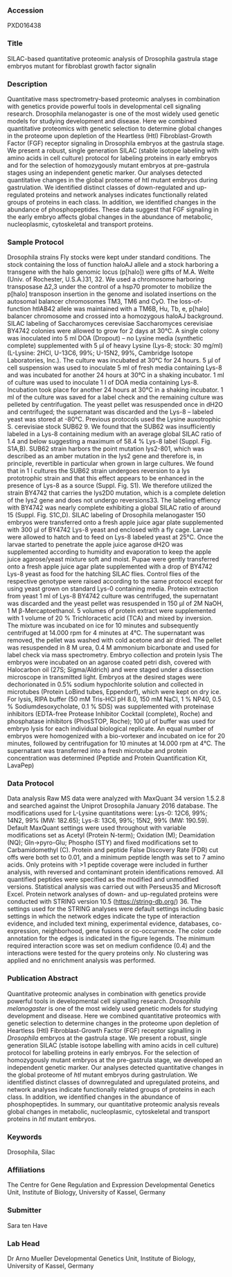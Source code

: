 ### Accession
PXD016438

### Title
SILAC-based quantitative proteomic analysis of Drosophila gastrula stage embryos mutant for fibroblast growth factor signalin

### Description
Quantitative mass spectrometry-based proteomic analyses in combination with genetics provide powerful tools in developmental cell signaling research. Drosophila melanogaster is one of the most widely used genetic models for studying development and disease. Here we combined quantitative proteomics with genetic selection to determine global changes in the proteome upon depletion of the Heartless (Htl) Fibroblast-Growth Factor (FGF) receptor signaling in Drosophila embryos at the gastrula stage. We present a robust, single generation SILAC (stable isotope labeling with amino acids in cell culture) protocol for labeling proteins in early embryos and for the selection of homozygously mutant embryos at pre-gastrula stages using an independent genetic marker. Our analyses detected quantitative changes in the global proteome of htl mutant embryos during gastrulation. We identified distinct classes of down-regulated and up-regulated proteins and network analyses indicates functionally related groups of proteins in each class. In addition, we identified changes in the abundance of phosphopeptides. These data suggest that FGF signaling in the early embryo affects global changes in the abundance of metabolic, nucleoplasmic, cytoskeletal and transport proteins.

### Sample Protocol
Drosophila strains  Fly stocks were kept under standard conditions. The stock containing the loss of function haloAJ allele and a stock harboring a transgene with the halo genomic locus (p[halo]) were gifts of M.A. Welte (Univ. of Rochester, U.S.A.)31, 32. We used a chromosome harboring transposase Δ2,3 under the control of a hsp70 promoter to mobilize the p[halo] transposon insertion in the genome and isolated insertions on the autosomal balancer chromosomes TM3, TM6 and CyO. The loss-of-function htlAB42 allele was maintained with a TM6B, Hu, Tb, e, p[halo] balancer chromosome and crossed into a homozygous haloAJ background.  SILAC labeling of Saccharomyces cerevisiae  Saccharomyces cerevisiae BY4742 colonies were allowed to grow for 2 days at 30°C. A single colony was inoculated into 5 ml DOA (Dropout) – no Lysine media (synthetic complete) supplemented with 5 μl of heavy Lysine (Lys-8; stock: 30 mg/ml) (L-Lysine: 2HCl, U-13C6, 99%; U-15N2, 99%, Cambridge Isotope Laboratories, Inc.). The culture was incubated at 30°C for 24 hours. 5 μl of cell suspension was used to inoculate 5 ml of fresh media containing Lys-8 and was incubated for another 24 hours at 30°C in a shaking incubator. 1 ml of culture was used to inoculate 1 l of DOA media containing Lys-8. Incubation took place for another 24 hours at 30°C in a shaking incubator. 1 ml of the culture was saved for a label check and the remaining culture was pelleted by centrifugation. The yeast pellet was resuspended once in dH2O and centrifuged; the supernatant was discarded and the Lys-8 – labeled yeast was stored at -80°C. Previous protocols used the Lysine auxotrophic S. cerevisiae stock SUB62 9. We found that the SUB62 was insufficiently labeled in a Lys-8 containing medium with an  average global SILAC ratio of 1.4 and below suggesting a maximum of 58.4 % Lys-8 label (Suppl. Fig. S1A,B). SUB62 strain harbors the point mutation lys2-801, which was described as an amber mutation in the lys2 gene and therefore is, in principle, revertible in particular when grown in large cultures. We found that in 1 l cultures the SUB62 strain undergoes reversion to a lys prototrophic strain and that this effect appears to be enhanced in the presence of Lys-8 as a source (Suppl. Fig. S1). We therefore utilized the strain BY4742 that carries the lys2D0 mutation, which is a complete deletion of the lys2 gene and does not undergo reversions33. The labeling effiency with BY4742 was nearly complete exhibiting a global SILAC ratio of around 15 (Suppl. Fig. S1C,D).  SILAC labeling of Drosophila melanogaster  150 embryos were transferred onto a fresh apple juice agar plate supplemented with 300 µl of BY4742 Lys-8 yeast and enclosed with a fly cage. Larvae were allowed to hatch and to feed on Lys-8 labeled yeast at 25°C. Once the larvae started to penetrate the apple juice agarose dH2O was supplemented according to humidity and evaporation to keep the apple juice agarose/yeast mixture soft and moist. Pupae were gently transferred onto a fresh apple juice agar plate supplemented with a drop of BY4742 Lys-8 yeast as food for the hatching SILAC flies. Control flies of the respective genotype were raised according to the same protocol except for using yeast grown on standard Lys-0 containing media.  Protein extraction from yeast  1 ml of Lys-8 BY4742 culture was centrifuged, the supernatant was discarded and the yeast pellet was resuspended in 150 µl of 2M NaOH, 1 M β-Mercaptoethanol. 5 volumes of protein extract were supplemented with 1 volume of 20 % Trichloracetic acid (TCA) and mixed by inversion. The mixture was incubated on ice for 10 minutes and subsequently centrifuged at 14.000 rpm for 4 minutes at 4°C. The supernatant was removed, the pellet was washed with cold acetone and air dried. The pellet was resuspended in 8 M urea, 0.4 M ammonium bicarbonate and used for label check via mass spectrometry.  Embryo collection and protein lysis  The embryos were incubated on an agarose coated petri dish, covered with Halocarbon oil (27S; Sigma/Aldrich) and were staged under a dissection microscope in transmitted light. Embryos at the desired stages were dechorionated in 0.5% sodium hypochlorite solution and collected in microtubes (Protein LoBind tubes, Eppendorf), which were kept on dry ice. For lysis, RIPA buffer (50 mM Tris-HCl pH 8.0, 150 mM NaCl, 1 % NP40, 0.5 % Sodiumdesoxycholate, 0.1 % SDS) was supplemented with proteinase inhibitors (EDTA-free Protease Inhibitor Cocktail (complete), Roche) and phosphatase inhibitors (PhosSTOP, Roche); 100 μl of buffer was used for embryo lysis for each individual biological replicate. An equal number of embryos were homogenized with a bio-vortexer and incubated on ice for 20 minutes, followed by centrifugation for 10 minutes at 14.000 rpm at 4°C. The supernatant was transferred into a fresh microtube and protein concentration was determined (Peptide and Protein Quantification Kit, LavaPep)

### Data Protocol
Data analysis  Raw MS data were analyzed with MaxQuant 34 version 1.5.2.8 and searched against the Uniprot Drosophila January 2016 database. The modifications used for L-Lysine quantitations were: Lys-0: 12C6, 99%; 14N2, 99% (MW: 182.65); Lys-8: 13C6, 99%; 15N2, 99% (MW: 190.59). Default MaxQuant settings were used throughout with variable modifications set as Acetyl (Protein N-term); Oxidation (M); Deamidation (NQ); Gln->pyro-Glu; Phospho (STY) and fixed modifications set to Carbamidomethyl (C). Protein and peptide False Discovery Rate (FDR) cut offs were both set to 0.01, and a minimum peptide length was set to 7 amino acids. Only proteins with >1 peptide coverage were included in further analysis, with reversed and contaminant protein identifications removed. All quantified peptides were specified as the modified and unmodified versions. Statistical analysis was carried out with Perseus35 and Microsoft Excel. Protein network analyses of down- and up-regulated proteins were conducted with STRING version 10.5 (https://string-db.org/) 36. The settings used for the STRING  analyses were default settings including basic settings in which the network edges indicate the type of interaction evidence, and included text mining, experimental evidence, databases, co-expression, neighborhood, gene fusions or co-occurrence. The color code annotation for the edges is indicated in the figure legends. The minimum required interaction score was set on medium confidence (0.4) and the interactions were tested for the query proteins only. No clustering was applied and no enrichment analysis was performed.

### Publication Abstract
Quantitative proteomic analyses in combination with genetics provide powerful tools in developmental cell signalling research. <i>Drosophila melanogaster</i> is one of the most widely used genetic models for studying development and disease. Here we combined quantitative proteomics with genetic selection to determine changes in the proteome upon depletion of Heartless (Htl) Fibroblast-Growth Factor (FGF) receptor signalling in <i>Drosophila</i> embryos at the gastrula stage. We present a robust, single generation SILAC (stable isotope labelling with amino acids in cell culture) protocol for labelling proteins in early embryos. For the selection of homozygously mutant embryos at the pre-gastrula stage, we developed an independent genetic marker. Our analyses detected quantitative changes in the global proteome of <i>htl</i> mutant embryos during gastrulation. We identified distinct classes of downregulated and upregulated proteins, and network analyses indicate functionally related groups of proteins in each class. In addition, we identified changes in the abundance of phosphopeptides. In summary, our quantitative proteomic analysis reveals global changes in metabolic, nucleoplasmic, cytoskeletal and transport proteins in <i>htl</i> mutant embryos.

### Keywords
Drosophila, Silac

### Affiliations
The Centre for Gene Regulation and Expression
Developmental Genetics Unit, Institute of Biology, University of Kassel, Germany

### Submitter
Sara ten Have

### Lab Head
Dr Arno Mueller
Developmental Genetics Unit, Institute of Biology, University of Kassel, Germany



